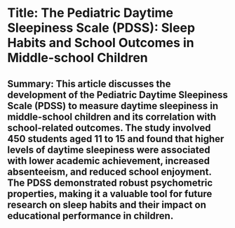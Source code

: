# Title: The Pediatric Daytime Sleepiness Scale (PDSS): Sleep Habits and School Outcomes in Middle-school Children

## Summary: This article discusses the development of the Pediatric Daytime Sleepiness Scale (PDSS) to measure daytime sleepiness in middle-school children and its correlation with school-related outcomes. The study involved 450 students aged 11 to 15 and found that higher levels of daytime sleepiness were associated with lower academic achievement, increased absenteeism, and reduced school enjoyment. The PDSS demonstrated robust psychometric properties, making it a valuable tool for future research on sleep habits and their impact on educational performance in children.